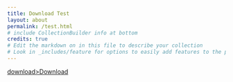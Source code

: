 ```yaml
---
title: Download Test
layout: about
permalink: /test.html
# include CollectionBuilder info at bottom
credits: true
# Edit the markdown on in this file to describe your collection
# Look in _includes/feature for options to easily add features to the page
---
```

<a href="./assets/img/ARGOtest.docx" class="btn btn-primary" role="button">download>Download</a>